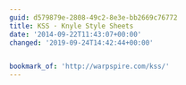 ```yaml
---
guid: d579879e-2808-49c2-8e3e-bb2669c76772
title: KSS · Knyle Style Sheets
date: '2014-09-22T11:43:07+00:00'
changed: '2019-09-24T14:42:44+00:00'


bookmark_of: 'http://warpspire.com/kss/'
---
```




